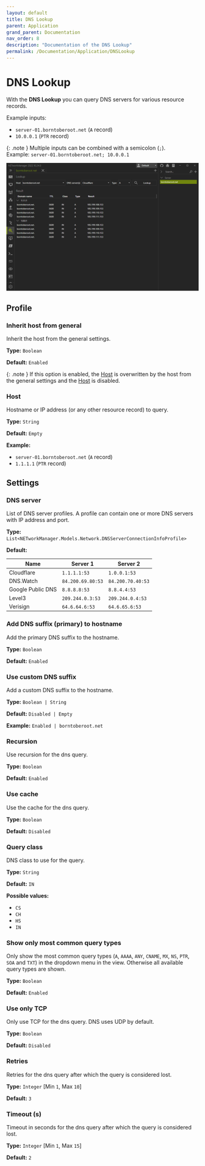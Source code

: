 ```yaml
---
layout: default
title: DNS Lookup
parent: Application
grand_parent: Documentation
nav_order: 8
description: "Documentation of the DNS Lookup"
permalink: /Documentation/Application/DNSLookup
---
```


# DNS Lookup

With the **DNS Lookup** you can query DNS servers for various resource records.

Example inputs:

- `server-01.borntoberoot.net` (`A` record)
- `10.0.0.1` (`PTR` record)

{: .note }
Multiple inputs can be combined with a semicolon (`;`).<br />Example: `server-01.borntoberoot.net; 10.0.0.1`

![DNSLookup](08_DNSLookup.png)

## Profile

### Inherit host from general

Inherit the host from the general settings.

**Type:** `Boolean`

**Default:** `Enabled`

{: .note }
If this option is enabled, the [Host](#host) is overwritten by the host from the general settings and the [Host](#host) is disabled.

### Host

Hostname or IP address (or any other resource record) to query.

**Type:** `String`

**Default:** `Empty`

**Example:**

- `server-01.borntoberoot.net` (`A` record)
- `1.1.1.1` (`PTR` record)

## Settings

### DNS server

List of DNS server profiles. A profile can contain one or more DNS servers with IP address and port.

**Type:** `List<NETworkManager.Models.Network.DNSServerConnectionInfoProfile>`

**Default:**

| Name              | Server 1          | Server 2          |
| ----------------- | ----------------- | ----------------- |
| Cloudflare        | `1.1.1.1:53`      | `1.0.0.1:53`      |
| DNS.Watch         | `84.200.69.80:53` | `84.200.70.40:53` |
| Google Public DNS | `8.8.8.8:53`      | `8.8.4.4:53`      |
| Level3            | `209.244.0.3:53`  | `209.244.0.4:53`  |
| Verisign          | `64.6.64.6:53`    | `64.6.65.6:53`    |

### Add DNS suffix (primary) to hostname

Add the primary DNS suffix to the hostname.

**Type:** `Boolean`

**Default:** `Enabled`

### Use custom DNS suffix

Add a custom DNS suffix to the hostname.

**Type:** `Boolean | String`

**Default:** `Disabled | Empty`

**Example:** `Enabled | borntoberoot.net`

### Recursion

Use recursion for the dns query.

**Type:** `Boolean`

**Default:** `Enabled`

### Use cache

Use the cache for the dns query.

**Type:** `Boolean`

**Default:** `Disabled`

### Query class

DNS class to use for the query.

**Type:** `String`

**Default:** `IN`

**Possible values:**

- `CS`
- `CH`
- `HS`
- `IN`

### Show only most common query types

Only show the most common query types (`A`, `AAAA`, `ANY`, `CNAME`, `MX`, `NS`, `PTR`, `SOA` and `TXT`) in the dropdown menu in the view. Otherwise all available query types are shown.

**Type:** `Boolean`

**Default:** `Enabled`

### Use only TCP

Only use TCP for the dns query. DNS uses UDP by default.

**Type:** `Boolean`

**Default:** `Disabled`

### Retries

Retries for the dns query after which the query is considered lost.

**Type:** `Integer` [Min `1`, Max `10`]

**Default:** `3`

### Timeout (s)

Timeout in seconds for the dns query after which the query is considered lost.

**Type:** `Integer` [Min `1`, Max `15`]

**Default:** `2`
